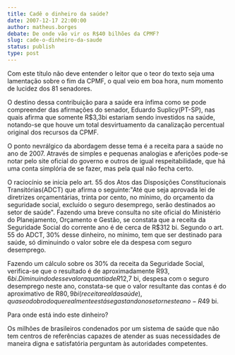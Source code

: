 ```yaml
---
title: Cadê o dinheiro da saúde?
date: 2007-12-17 22:00:00
author: matheus.borges
debate: De onde vão vir os R$40 bilhões da CPMF?
slug: cade-o-dinheiro-da-saude
status: publish 
type: post
---
```


Com este título não deve entender o leitor que o teor do texto seja uma lamentação sobre o fim da CPMF, o qual veio em boa hora, num momento de lucidez dos 81 senadores.   

O destino dessa contribuição para a saúde era ínfima como se pode compreender das afirmações do senador, Eduardo Suplicy(PT-SP), nas quais afirma que somente R$3,3bi estariam sendo investidos na saúde, notando-se que houve um total desvirtuamento da canalização percentual original dos recursos da CPMF.   

O ponto nevrálgico da abordagem desse tema é a receita para a saúde no ano de 2007. Através de simples e pequenas analogias e aferições pode-se notar pelo site oficial do governo e outros de igual respeitabilidade, que há uma conta simplória de se fazer, mas pela qual não fecha certo.   

O raciocínio se inicia pelo art. 55 dos Atos das Disposições Constitucionais Transitórias(ADCT) que afirma o seguinte:"Até que seja aprovada lei de diretrizes orçamentárias, trinta por cento, no mínimo, do orçamento da seguridade social, excluído o seguro desemprego, serão destinados ao setor de saúde". Fazendo uma breve consulta no site oficial do Ministério do Planejamento, Orçamento e Gestão, se constata que a receita da Seguridade Social do corrente ano é de cerca de R$312 bi. Segundo o art. 55 do ADCT, 30% desse dinheiro, no mínimo, tem que ser destinado para saúde, só diminuindo o valor sobre ele da despesa com seguro desemprego.   

Fazendo um cálculo sobre os 30% da receita da Seguridade Social, verifica-se que o resultado é de aproximadamente R$93,6 bi. Diminuindo desse valor a quantia de R$12,7 bi, despesa com o seguro desemprego neste ano, constata-se que o valor resultante das contas é do aproximativo de R$80,9 bi(receita real da saúde), quase o dobro do que realmente está se gastando no setor neste ano-R$49 bi.   

Para onde está indo este dinheiro?   

Os milhões de brasileiros condenados por um sistema de saúde que não tem centros de referências capazes de atender as suas necessidades de maneira digna e satisfatória perguntam às autoridades competentes.
